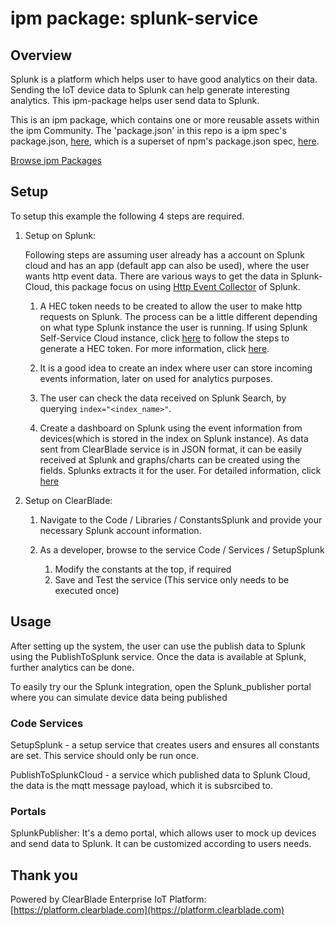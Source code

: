 
# ipm package: splunk-service

## Overview

Splunk is a platform which helps user to have good analytics on their data. Sending the IoT device data to Splunk can help generate interesting analytics. This ipm-package helps user send data to Splunk.

This is an ipm package, which contains one or more reusable assets within the ipm Community. The 'package.json' in this repo is a ipm spec's package.json, [here](https://docs.clearblade.com/v/3/6-ipm/spec), which is a superset of npm's package.json spec, [here](https://docs.npmjs.com/files/package.json).

[Browse ipm Packages](https://ipm.clearblade.com)

## Setup

To setup this example the following 4 steps are required.

1. Setup on Splunk:

	Following steps are assuming user already has a account on Splunk cloud and has an app (default app can also be used), where the user wants http event data. There are various ways to get the data in Splunk-Cloud, this package focus on using [Http Event Collector](http://docs.splunk.com/Documentation/Splunk/latest/Data/AboutHEC) of Splunk.

	1. A HEC token needs to be created to allow the user to make http requests on Splunk. The process can be a little different depending on what type Splunk instance the user is running. If using Splunk Self-Service Cloud instance, click [here](http://docs.splunk.com/Documentation/Splunk/7.0.3/Data/UsetheHTTPEventCollector#Configure_HTTP_Event_Collector_on_self-service_Splunk_Cloud) to follow the steps to generate a HEC token. For more information, click [here](http://docs.splunk.com/Documentation/Splunk/latest/Data/AboutHEC).
	
	2. It is a good idea to create an index where user can store incoming events information, later on used for analytics purposes.

	3. The user can check the data received on Splunk Search, by querying `index="<index_name>"`.

	4. Create a dashboard on Splunk using the event information from devices(which is stored in the index on Splunk instance). As data sent from ClearBlade service is in JSON format, it can be easily received at Splunk and graphs/charts can be created using the fields. Splunks extracts it for the user. For detailed information, click [here](http://docs.splunk.com/Documentation/Splunk/latest/Viz/Overviewofdashboards)  

2. Setup on ClearBlade: 

	1.  Navigate to the Code / Libraries / ConstantsSplunk and provide your necessary Splunk account information. 
	
	2.  As a developer, browse to the service Code / Services / SetupSplunk
	    1.  Modify the constants at the top, if required
	    2.  Save and Test the service (This service only needs to be executed once)
	


## Usage

After setting up the system, the user can use the publish data to Splunk using the PublishToSplunk service. Once the data is available at Splunk, further analytics can be done.

To easily try our the Splunk integration, open the Splunk_publisher portal where you can simulate device data being published  

### Code Services

SetupSplunk - a setup service that creates users and ensures all constants are set.  This service should only be run once.

PublishToSplunkCloud - a service which published data to Splunk Cloud, the data is the mqtt message payload, which it is subsrcibed to. 


### Portals
SplunkPublisher: It's a demo portal, which allows user to mock up devices and send data to Splunk. It can be customized according to users needs. 


## Thank you

Powered by ClearBlade Enterprise IoT Platform: [https://platform.clearblade.com](https://platform.clearblade.com)
